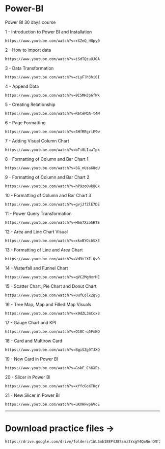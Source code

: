 # Power-BI

Power BI 30 days course

1 - Introduction to Power BI and Installation

    https://www.youtube.com/watch?v=rXZeQ_H8py0

2 - How to import data

    https://www.youtube.com/watch?v=iSdTQzuUJOA

3 - Data Transformation

    https://www.youtube.com/watch?v=cLyFlh3hi0I

4 - Append Data

    https://www.youtube.com/watch?v=9I5MHJp6fWk

5 - Creating Relationship

    https://www.youtube.com/watch?v=R6tePDA-t4M

6 - Page Formatting

    https://www.youtube.com/watch?v=3HfREgriE9w

7 - Adding Visual Column Chart

    https://www.youtube.com/watch?v=bTi8LIaaTpk

8 - Formatting of Column and Bar Chart 1

    https://www.youtube.com/watch?v=SG_nUsa68qU

9 - Formatting of Column and Bar Chart 2

    https://www.youtube.com/watch?v=hP9zo0wk8Gk

10 - Formatting of Column and Bar Chart 3

    https://www.youtube.com/watch?v=gvjJfZlE7DE

11 - Power Query Transformation

    https://www.youtube.com/watch?v=H6m7XzoSHTE

12 - Area and Line Chart Visual

    https://www.youtube.com/watch?v=xkxBYOcbSXE

13 - Formatting of Line and Area Chart

    https://www.youtube.com/watch?v=Vd3tlXI-Qv0

14 - Waterfall and Funnel Chart

    https://www.youtube.com/watch?v=qVC2MgNxrHE

15 - Scatter Chart, Pie Chart and Donut Chart

    https://www.youtube.com/watch?v=0ufColx2qvg

16 - Tree Map, Map and Filled Map Visuals

    https://www.youtube.com/watch?v=x9dZL3mCcx8

17 - Gauge Chart and KPI

    https://www.youtube.com/watch?v=Q10C-q5FmKQ

18 - Card and Multirow Card

    https://www.youtube.com/watch?v=BgiSZg0TJXQ

19 - New Card in Power BI

    https://www.youtube.com/watch?v=GskF_Ch6XEs

20 - Slicer in Power BI

    https://www.youtube.com/watch?v=xYfcGoXTHgY

21 - New Slicer in Power BI

    https://www.youtube.com/watch?v=uKXHFwp6VcE


---------------------------------------------------

# Download practice files ->

    https://drive.google.com/drive/folders/1WL3mb18EP4J8Ssmz3YxgY4QmNnrONfZr